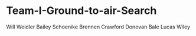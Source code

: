 # Team-I-Ground-to-air-Search

Will Weidler
Bailey Schoenike
Brennen Crawford
Donovan Bale
Lucas Wiley
